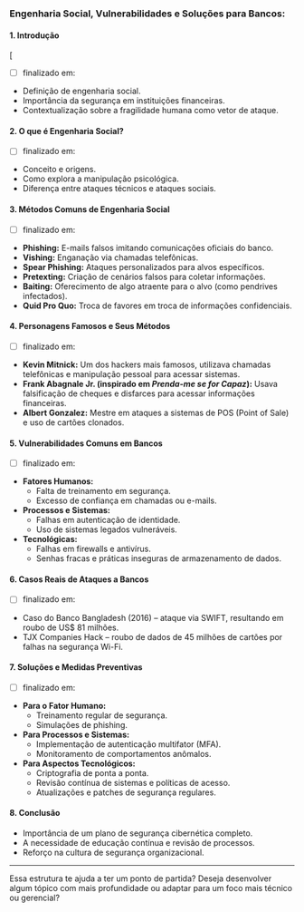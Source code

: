 

### Engenharia Social, Vulnerabilidades e Soluções para Bancos:

#### 1. Introdução

[

- [ ] finalizado em: 
- Definição de engenharia social.
- Importância da segurança em instituições financeiras.
- Contextualização sobre a fragilidade humana como vetor de ataque.

#### 2. O que é Engenharia Social?
- [ ] finalizado em: 

- Conceito e origens.
- Como explora a manipulação psicológica.
- Diferença entre ataques técnicos e ataques sociais.

#### 3. Métodos Comuns de Engenharia Social
- [ ] finalizado em: 

- **Phishing:** E-mails falsos imitando comunicações oficiais do banco.
- **Vishing:** Enganação via chamadas telefônicas.
- **Spear Phishing:** Ataques personalizados para alvos específicos.
- **Pretexting:** Criação de cenários falsos para coletar informações.
- **Baiting:** Oferecimento de algo atraente para o alvo (como pendrives infectados).
- **Quid Pro Quo:** Troca de favores em troca de informações confidenciais.

#### 4. Personagens Famosos e Seus Métodos
- [ ] finalizado em: 
 

- **Kevin Mitnick:** Um dos hackers mais famosos, utilizava chamadas telefônicas e manipulação pessoal para acessar sistemas.
- **Frank Abagnale Jr. (inspirado em _Prenda-me se for Capaz_):** Usava falsificação de cheques e disfarces para acessar informações financeiras.
- **Albert Gonzalez:** Mestre em ataques a sistemas de POS (Point of Sale) e uso de cartões clonados.

#### 5. Vulnerabilidades Comuns em Bancos

- [ ] finalizado em: 


- **Fatores Humanos:**
    - Falta de treinamento em segurança.
    - Excesso de confiança em chamadas ou e-mails.
- **Processos e Sistemas:**
    - Falhas em autenticação de identidade.
    - Uso de sistemas legados vulneráveis.
- **Tecnológicas:**
    - Falhas em firewalls e antivírus.
    - Senhas fracas e práticas inseguras de armazenamento de dados.

#### 6. Casos Reais de Ataques a Bancos
- [ ] finalizado em: 


- Caso do Banco Bangladesh (2016) – ataque via SWIFT, resultando em roubo de US$ 81 milhões.
- TJX Companies Hack – roubo de dados de 45 milhões de cartões por falhas na segurança Wi-Fi.

#### 7. Soluções e Medidas Preventivas
- [ ] finalizado em: 


- **Para o Fator Humano:**
    - Treinamento regular de segurança.
    - Simulações de phishing.
- **Para Processos e Sistemas:**
    - Implementação de autenticação multifator (MFA).
    - Monitoramento de comportamentos anômalos.
- **Para Aspectos Tecnológicos:**
    - Criptografia de ponta a ponta.
    - Revisão contínua de sistemas e políticas de acesso.
    - Atualizações e patches de segurança regulares.

#### 8. Conclusão

- Importância de um plano de segurança cibernética completo.
- A necessidade de educação contínua e revisão de processos.
- Reforço na cultura de segurança organizacional.

---

Essa estrutura te ajuda a ter um ponto de partida? Deseja desenvolver algum tópico com mais profundidade ou adaptar para um foco mais técnico ou gerencial?